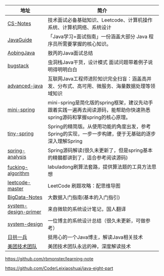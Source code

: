 | 地址                                                         | 简介                                                         |
| ------------------------------------------------------------ | ------------------------------------------------------------ |
| [CS-Notes](https://github.com/CyC2018/CS-Notes)              | 技术面试必备基础知识、Leetcode、计算机操作系统、计算机网络、系统设计 |
| [JavaGuide](https://github.com/Snailclimb/JavaGuide)         | 「Java学习+面试指南」一份涵盖大部分 Java 程序员所需要掌握的核心知识。 |
| [AobingJava](https://github.com/AobingJava/JavaFamily)       | 敖丙的Java面试总结                                           |
| [bugstack](https://bugstack.cn/)                             | 虫洞栈Java干货，设计模式 面试问题带着例子说明得明明白白      |
| [advanced-java](https://github.com/doocs/advanced-java)      | 互联网Java工程师进阶知识完全扫盲：涵盖高并发、分布式、高可用、微服务、海量数据处理等领域知识 |
| [mini-spring](https://github.com/DerekYRC/mini-spring)       | mini-spring是简化版的spring框架，建议先动手跟着实践一遍再去阅读源码，能帮助你快速熟悉spring源码和掌握spring的核心原理。 |
| [tiny-spring](https://github.com/code4craft/tiny-spring)     | Spring的精简版。从使用功能的角度出发，参考Spring的实现，一步一步构建，便于无基础的逐步深入理解Spring |
| [spring-analysis](https://github.com/seaswalker/spring-analysis) | Spring源码解读(很久未更新了，但是spring基本的精髓都讲到了，适合参考阅读源码) |
| [fucking-algorithm](https://github.com/labuladong/fucking-algorithm) | labuladong刷算法套路，提供算法题的工具方法思想               |
| [leetcode-master](https://github.com/youngyangyang04/leetcode-master) | LeetCode 刷题攻略：配思维导图                                |
| [BigData-Notes](https://github.com/heibaiying/BigData-Notes) | 大数据入门指南(基本的入门指引)                               |
| [system-design-primer](https://github.com/donnemartin/system-design-primer/blob/master/README-zh-Hans.md) | 来自微软的系统设计笔记，国人翻译                             |
| [system-design](https://github.com/soulmachine/system-design/blob/master/cn/SUMMARY.md) | 一位博主的系统设计总结（很久未更新，可做参考）               |
| [日拱一兵](https://dayarch.top/)                             | 挺用心的一个Java博主，解读Java相关技术                       |
| [美团技术团队](https://tech.meituan.com/)                    | 美团技术团队永远的神，深度解读技术                           |





https://github.com/rbmonster/learning-note

https://github.com/CoderLeixiaoshuai/java-eight-part